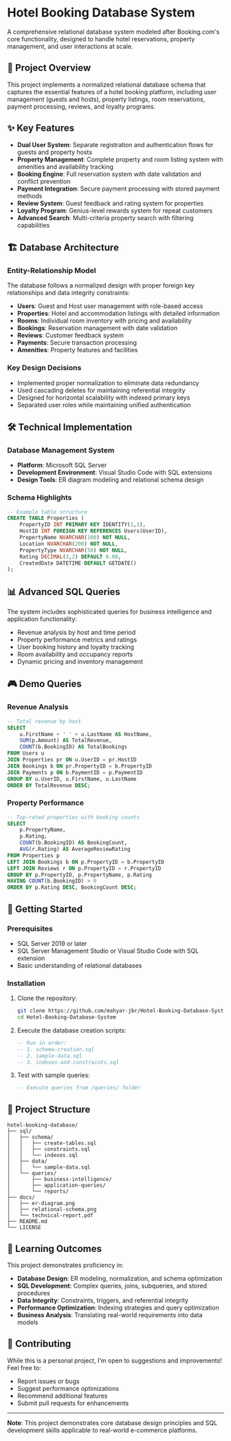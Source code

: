 # Hotel Booking Database System

A comprehensive relational database system modeled after Booking.com's core functionality, designed to handle hotel reservations, property management, and user interactions at scale.

## 🎯 Project Overview

This project implements a normalized relational database schema that captures the essential features of a hotel booking platform, including user management (guests and hosts), property listings, room reservations, payment processing, reviews, and loyalty programs.

## ✨ Key Features

- **Dual User System**: Separate registration and authentication flows for guests and property hosts
- **Property Management**: Complete property and room listing system with amenities and availability tracking
- **Booking Engine**: Full reservation system with date validation and conflict prevention
- **Payment Integration**: Secure payment processing with stored payment methods
- **Review System**: Guest feedback and rating system for properties
- **Loyalty Program**: Genius-level rewards system for repeat customers
- **Advanced Search**: Multi-criteria property search with filtering capabilities

## 🏗️ Database Architecture

### Entity-Relationship Model
The database follows a normalized design with proper foreign key relationships and data integrity constraints:

- **Users**: Guest and Host user management with role-based access
- **Properties**: Hotel and accommodation listings with detailed information
- **Rooms**: Individual room inventory with pricing and availability
- **Bookings**: Reservation management with date validation
- **Reviews**: Customer feedback system
- **Payments**: Secure transaction processing
- **Amenities**: Property features and facilities

### Key Design Decisions
- Implemented proper normalization to eliminate data redundancy
- Used cascading deletes for maintaining referential integrity
- Designed for horizontal scalability with indexed primary keys
- Separated user roles while maintaining unified authentication

## 🛠️ Technical Implementation

### Database Management System
- **Platform**: Microsoft SQL Server
- **Development Environment**: Visual Studio Code with SQL extensions
- **Design Tools**: ER diagram modeling and relational schema design

### Schema Highlights
```sql
-- Example table structure
CREATE TABLE Properties (
    PropertyID INT PRIMARY KEY IDENTITY(1,1),
    HostID INT FOREIGN KEY REFERENCES Users(UserID),
    PropertyName NVARCHAR(100) NOT NULL,
    Location NVARCHAR(200) NOT NULL,
    PropertyType NVARCHAR(50) NOT NULL,
    Rating DECIMAL(3,2) DEFAULT 0.00,
    CreatedDate DATETIME DEFAULT GETDATE()
);
```

## 📊 Advanced SQL Queries

The system includes sophisticated queries for business intelligence and application functionality:

- Revenue analysis by host and time period
- Property performance metrics and ratings
- User booking history and loyalty tracking
- Room availability and occupancy reports
- Dynamic pricing and inventory management

## 🎮 Demo Queries

### Revenue Analysis
```sql
-- Total revenue by host
SELECT 
    u.FirstName + ' ' + u.LastName AS HostName,
    SUM(p.Amount) AS TotalRevenue,
    COUNT(b.BookingID) AS TotalBookings
FROM Users u
JOIN Properties pr ON u.UserID = pr.HostID
JOIN Bookings b ON pr.PropertyID = b.PropertyID
JOIN Payments p ON b.PaymentID = p.PaymentID
GROUP BY u.UserID, u.FirstName, u.LastName
ORDER BY TotalRevenue DESC;
```

### Property Performance
```sql
-- Top-rated properties with booking counts
SELECT 
    p.PropertyName,
    p.Rating,
    COUNT(b.BookingID) AS BookingCount,
    AVG(r.Rating) AS AverageReviewRating
FROM Properties p
LEFT JOIN Bookings b ON p.PropertyID = b.PropertyID
LEFT JOIN Reviews r ON p.PropertyID = r.PropertyID
GROUP BY p.PropertyID, p.PropertyName, p.Rating
HAVING COUNT(b.BookingID) > 0
ORDER BY p.Rating DESC, BookingCount DESC;
```

## 🚀 Getting Started

### Prerequisites
- SQL Server 2019 or later
- SQL Server Management Studio or Visual Studio Code with SQL extension
- Basic understanding of relational databases

### Installation
1. Clone the repository:
   ```bash
   git clone https://github.com/mahyar-jbr/Hotel-Booking-Database-System
   cd Hotel-Booking-Database-System
   ```

2. Execute the database creation scripts:
   ```sql
   -- Run in order:
   -- 1. schema-creation.sql
   -- 2. sample-data.sql
   -- 3. indexes-and-constraints.sql
   ```

3. Test with sample queries:
   ```sql
   -- Execute queries from /queries/ folder
   ```

## 📁 Project Structure

```
hotel-booking-database/
├── sql/
│   ├── schema/
│   │   ├── create-tables.sql
│   │   ├── constraints.sql
│   │   └── indexes.sql
│   ├── data/
│   │   └── sample-data.sql
│   └── queries/
│       ├── business-intelligence/
│       ├── application-queries/
│       └── reports/
├── docs/
│   ├── er-diagram.png
│   ├── relational-schema.png
│   └── technical-report.pdf
├── README.md
└── LICENSE
```

## 🎯 Learning Outcomes

This project demonstrates proficiency in:
- **Database Design**: ER modeling, normalization, and schema optimization
- **SQL Development**: Complex queries, joins, subqueries, and stored procedures
- **Data Integrity**: Constraints, triggers, and referential integrity
- **Performance Optimization**: Indexing strategies and query optimization
- **Business Analysis**: Translating real-world requirements into data models

## 🤝 Contributing

While this is a personal project, I'm open to suggestions and improvements! Feel free to:
- Report issues or bugs
- Suggest performance optimizations  
- Recommend additional features
- Submit pull requests for enhancements

---

**Note**: This project demonstrates core database design principles and SQL development skills applicable to real-world e-commerce platforms.
